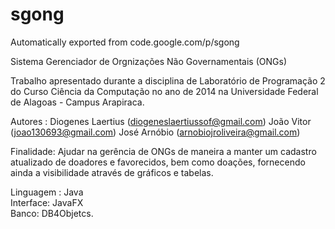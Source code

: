 # sgong
Automatically exported from code.google.com/p/sgong

Sistema Gerenciador de Orgnizações Não Governamentais (ONGs)

Trabalho apresentado durante a disciplina de Laboratório de Programação 2 do Curso Ciência da Computação no ano de 2014 na Universidade Federal de Alagoas - Campus Arapiraca.

Autores : Diogenes Laertius (diogeneslaertiussof@gmail.com)
          João Vitor (joao130693@gmail.com)
          José Arnóbio (arnobiojroliveira@gmail.com)

Finalidade: Ajudar na gerência de ONGs de maneira a manter um cadastro atualizado de doadores e favorecidos, bem como doações, fornecendo ainda a visibilidade através de gráficos e tabelas. <br>

Linguagem : Java<br>
Interface: JavaFX<br>
Banco: DB4Objetcs.<br>
